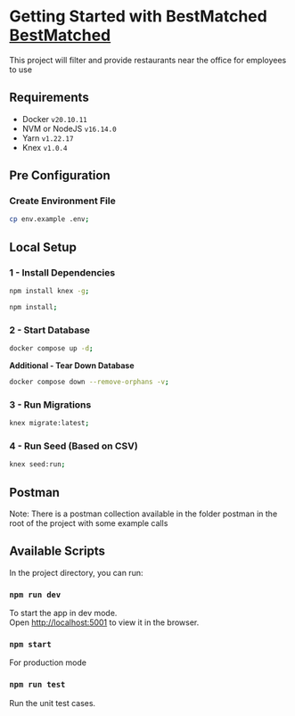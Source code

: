 # Getting Started with BestMatched [BestMatched](https://github.com/lguzai/BestMatched)
This project will filter and provide restaurants near the office for employees to use

## Requirements

- Docker `v20.10.11`
- NVM or NodeJS `v16.14.0`
- Yarn `v1.22.17`
- Knex `v1.0.4`

## Pre Configuration

### Create Environment File

```bash
cp env.example .env;
```

## Local Setup

### 1 - Install Dependencies

```bash
npm install knex -g;

npm install;
```

### 2 - Start Database

```bash
docker compose up -d;
```

**Additional - Tear Down Database**

```bash
docker compose down --remove-orphans -v;
```

### 3 - Run Migrations

```bash
knex migrate:latest;
```

### 4 - Run Seed (Based on CSV)

```bash
knex seed:run;
```

## Postman

Note: There is a postman collection available in the folder postman in the root of the project with some example calls

## Available Scripts

In the project directory, you can run:

### `npm run dev`

To start the app in dev mode.\
Open [http://localhost:5001](http://localhost:5001) to view it in the browser.

### `npm start`

For production mode

### `npm run test`

Run the unit test cases.
